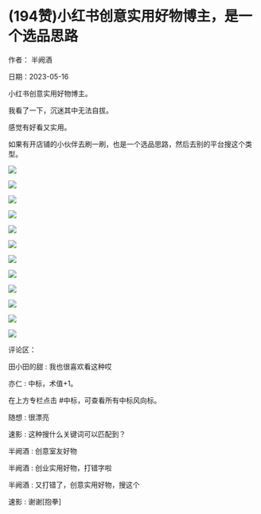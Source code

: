 
# (194赞)小红书创意实用好物博主，是一个选品思路

作者：  半阙酒

日期：2023-05-16

小红书创意实用好物博主。

我看了一下，沉迷其中无法自拔。

感觉有好看又实用。

如果有开店铺的小伙伴去刷一刷，也是一个选品思路，然后去别的平台搜这个类型。

![](img/xhs-baokuan_0014.png)

 

 

![](img/xhs-baokuan_0017.png)

 

 

![](img/xhs-baokuan_0020.png)

 

 

![](img/xhs-baokuan_0023.png)

 

 

![](img/xhs-baokuan_0026.png)

 

 

![](img/xhs-baokuan_0029.png)

 

 

![](img/xhs-baokuan_0034.png)

 

 

![](img/xhs-baokuan_0039.png)

 

 

![](img/xhs-baokuan_0044.png)

 

 

![](img/xhs-baokuan_0049.png)

 

 

![](img/xhs-baokuan_0054.png)

 

 

![](img/xhs-baokuan_0059.png)

评论区：

田小田的甜 : 我也很喜欢看这种哎

亦仁 : 中标，术值+1。

在上方专栏点击 #中标，可查看所有中标风向标。

随想 : 很漂亮

速影 : 这种搜什么关键词可以匹配到？

半阙酒 : 创意室友好物

半阙酒 : 创业实用好物，打错字啦

半阙酒 : 又打错了，创意实用好物，搜这个

速影 : 谢谢[抱拳]
